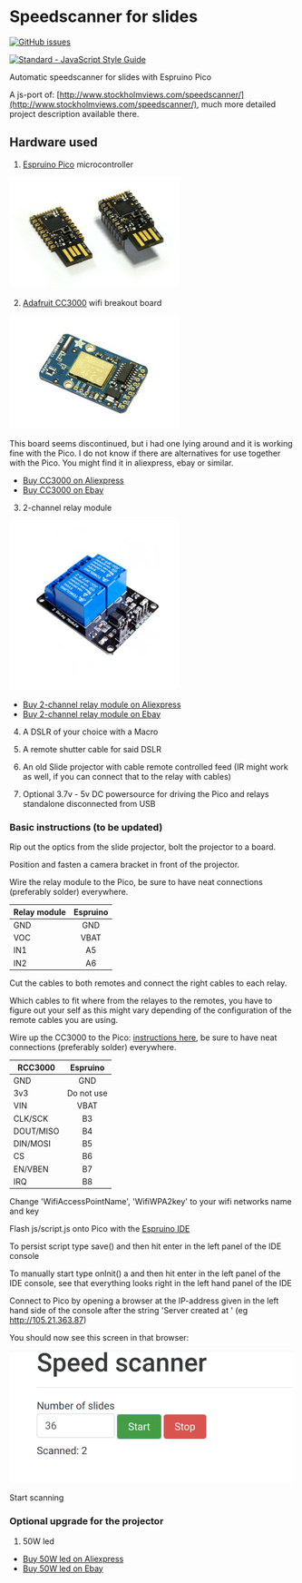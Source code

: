 # Speedscanner for slides
[![GitHub issues](https://img.shields.io/github/issues/marcusasplund/diascanner.svg)](https://github.com/marcusasplund/diascanner/issues)

[![Standard - JavaScript Style Guide](https://cdn.rawgit.com/feross/standard/master/badge.svg)](https://github.com/feross/standard)

Automatic speedscanner for slides with Espruino Pico

A js-port of: [http://www.stockholmviews.com/speedscanner/](http://www.stockholmviews.com/speedscanner/),
much more detailed project description available there. 

## Hardware used

1. [Espruino Pico](http://www.espruino.com/Pico) microcontroller

  ![Espruino Pico](/illustrations/Pico_angled.jpg)

2. [Adafruit CC3000](https://learn.adafruit.com/adafruit-cc3000-wifi/cc3000-breakout) wifi breakout board
  
  ![CC3000 Adafruit](/illustrations/CC3000_adafruit.jpg)
  
  This board seems discontinued, but i had one lying around and it is working fine with the Pico. I do not know if there are   alternatives for use together with the Pico. You might find it in aliexpress, ebay or similar.
  
  * [Buy CC3000 on Aliexpress](https://www.aliexpress.com/wholesale?SearchText=CC3000+wifi)
  * [Buy CC3000 on Ebay](http://www.ebay.com/sch/i.html?_nkw=CC3000+wifi)

3. 2-channel relay module

  ![2-channel relay module](/illustrations/relay.jpg)
  * [Buy 2-channel relay module on Aliexpress](https://www.aliexpress.com/wholesale?SearchText=2-channel+relay+module)
  * [Buy 2-channel relay module on Ebay](http://www.ebay.com/sch/i.html?_nkw=2+channel+relay+module)

4. A DSLR of your choice with a Macro

5. A remote shutter cable for said DSLR

6. An old Slide projector with cable remote controlled feed (IR might work as well, if you can connect that to the relay with cables)

7. Optional 3.7v - 5v DC powersource for driving the Pico and relays standalone disconnected from USB

### Basic instructions (to be updated)

Rip out the optics from the slide projector, bolt the projector to a board.

Position and fasten a camera bracket in front of the projector.

Wire the relay module to the Pico, be sure to have neat connections (preferably solder) everywhere.

| Relay module | Espruino |
| ------------ |:--------:|
| GND          | GND      |
| VOC          | VBAT     |
| IN1          | A5       |
| IN2          | A6       |

Cut the cables to both remotes and connect the right cables to each relay.

Which cables to fit where from the relayes to the remotes, you have to figure out your self as this might vary depending of
the configuration of the remote cables you are using.

Wire up the CC3000 to the Pico: [instructions here](http://www.espruino.com/CC3000),
be sure to have neat connections (preferably solder) everywhere.

| RCC3000   | Espruino   |
| --------- |:----------:|
| GND       | GND        |
| 3v3       | Do not use |
| VIN       | VBAT       |
| CLK/SCK   | B3         |
| DOUT/MISO | B4         |
| DIN/MOSI  | B5         |
| CS        | B6         |
| EN/VBEN   | B7         |
| IRQ       | B8         |

Change 'WifiAccessPointName', 'WifiWPA2key' to your wifi networks name and key

Flash js/script.js onto Pico with the [Espruino IDE](http://www.espruino.com/Web+IDE)

To persist script type save() and then hit enter in the left panel of the IDE console

To manually start type onInit() a and then hit enter in the left panel of the IDE console, see that everything looks right in the left hand panel of the IDE

Connect to Pico by opening a browser at the IP-address given in the left hand side of the 
console after the string 'Server created at ' (eg http://105.21.363.87)

You should now see this screen in that browser:

![Espruino Pico](/illustrations/screen.png)

Start scanning
### Optional upgrade for the projector
1. 50W led

  * [Buy 50W led on Aliexpress](https://www.aliexpress.com/wholesale?SearchText=50w+led+chip)
  * [Buy 50W led on Ebay](http://www.ebay.com/sch/i.html?_nkw=50w+led+chip)
